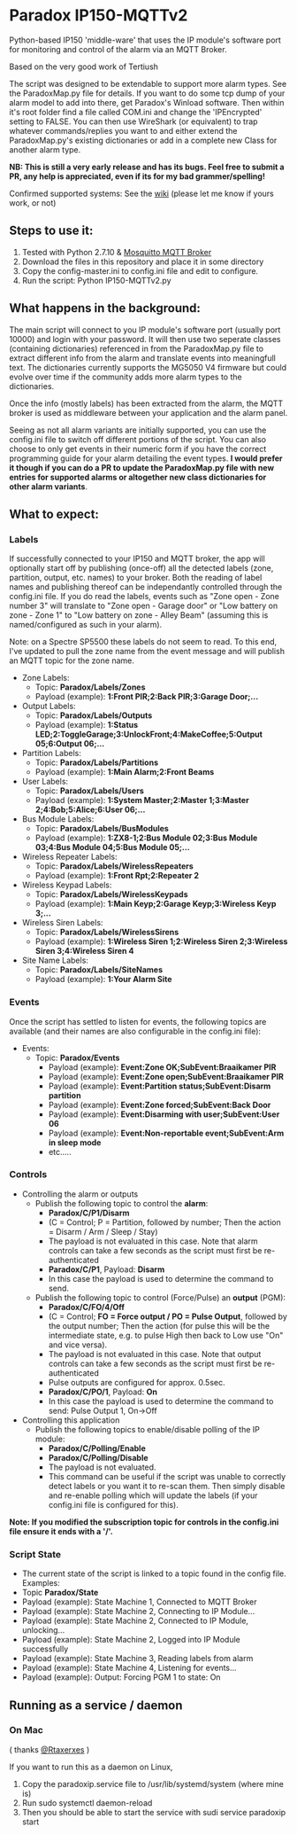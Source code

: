# Paradox IP150-MQTTv2
Python-based IP150 'middle-ware' that uses the IP module's software port for monitoring and control of the alarm via an MQTT Broker.

Based on the very good work of Tertiush

The script was designed to be extendable to support more alarm types. See the ParadoxMap.py file for details. If you want to do some tcp dump of your alarm model to add into there, get Paradox's Winload software. Then within it's root folder find a file called COM.ini and change the 'IPEncrypted' setting to FALSE. You can then use WireShark (or equivalent) to trap whatever commands/replies you want to and either extend the ParadoxMap.py's existing dictionaries or add in a complete new Class for another alarm type.

<b>NB: This is still a very early release and has its bugs. Feel free to submit a PR, any help is appreciated, even if its for my bad grammer/spelling!</b>

Confirmed supported systems: See the [wiki](../../wiki) (please let me know if yours work, or not)

## Steps to use it:
1.  Tested with Python 2.7.10 & [Mosquitto MQTT Broker](http://mosquitto.org)
2.  Download the files in this repository and place it in some directory
3.  Copy the config-master.ini to config.ini file and edit to configure.
4.  Run the script: Python IP150-MQTTv2.py


## What happens in the background:
The main script will connect to you IP module's software port (usually port 10000) and login with your password. It will then use two seperate classes (containing dictionaries) referenced in from the ParadoxMap.py file to extract different info from the alarm and translate events into meaningfull text. The dictionaries currently supports the MG5050 V4 firmware but could evolve over time if the community adds more alarm types to the dictionaries.

Once the info (mostly labels) has been extracted from the alarm, the MQTT broker is used as middleware between your application and the alarm panel.

Seeing as not all alarm variants are initially supported, you can use the config.ini file to switch off different portions of the script. You can also choose to only get events in their numeric form if you have the correct programming guide for your alarm detailing the event types. <b>I would prefer it though if you can do a PR to update the ParadoxMap.py file with new entries for supported alarms or altogether new class dictionaries for other alarm variants</b>.

## What to expect:
### Labels
If successfully connected to your IP150 and MQTT broker, the app will optionally start off by publishing (once-off) all the detected labels (zone, partition, output, etc. names) to your broker. Both the reading of label names and publishing thereof can be independantly controlled through the config.ini file. If you do read the labels, events such as "Zone open - Zone number 3" will translate to "Zone open - Garage door" or "Low battery on zone - Zone 1" to "Low battery on zone - Alley Beam" (assuming this is named/configured as such in your alarm).

Note: on a Spectre SP5500 these labels do not seem to read.  To this end, I've updated to pull the zone name from the event message and will publish an MQTT topic for the zone name.

* Zone Labels:
  * Topic: <b>Paradox/Labels/Zones</b>
  * Payload (example): <b>1:Front PIR;2:Back PIR;3:Garage Door;... </b>
* Output Labels:
  * Topic: <b>Paradox/Labels/Outputs</b>
  * Payload (example): <b>1:Status LED;2:ToggleGarage;3:UnlockFront;4:MakeCoffee;5:Output 05;6:Output 06;...</b>
* Partition Labels:
  * Topic: <b>Paradox/Labels/Partitions</b>
  * Payload (example): <b>1:Main Alarm;2:Front Beams</b>
* User Labels:
  * Topic: <b>Paradox/Labels/Users</b>
  * Payload (example): <b>1:System Master;2:Master 1;3:Master 2;4:Bob;5:Alice;6:User 06;...</b>
* Bus Module Labels:
  * Topic: <b>Paradox/Labels/BusModules</b>
  * Payload (example): <b>1:ZX8-1;2:Bus Module 02;3:Bus Module 03;4:Bus Module 04;5:Bus Module 05;...</b>
* Wireless Repeater Labels:
  * Topic: <b>Paradox/Labels/WirelessRepeaters</b>
  * Payload (example): <b>1:Front Rpt;2:Repeater 2</b>
* Wireless Keypad Labels:
  * Topic: <b>Paradox/Labels/WirelessKeypads</b>
  * Payload (example): <b>1:Main Keyp;2:Garage Keyp;3:Wireless Keyp 3;...</b>
* Wireless Siren Labels:
  * Topic: <b>Paradox/Labels/WirelessSirens</b>
  * Payload (example): <b>1:Wireless Siren 1;2:Wireless Siren 2;3:Wireless Siren 3;4:Wireless Siren 4</b>
* Site Name Labels:
  * Topic: <b>Paradox/Labels/SiteNames</b>
  * Payload (example): <b>1:Your Alarm Site</b>

### Events
Once the script has settled to listen for events, the following topics are available (and their names are also configurable in the config.ini file):
* Events:
  * Topic: <b>Paradox/Events</b>
    * Payload (example): <b>Event:Zone OK;SubEvent:Braaikamer PIR</b>
    * Payload (example): <b>Event:Zone open;SubEvent:Braaikamer PIR</b>
    * Payload (example): <b>Event:Partition status;SubEvent:Disarm partition</b>
    * Payload (example): <b>Event:Zone forced;SubEvent:Back Door</b>
    * Payload (example): <b>Event:Disarming with user;SubEvent:User 06</b>
    * Payload (example): <b>Event:Non-reportable event;SubEvent:Arm in sleep mode</b>
    * etc.....

### Controls
* Controlling the alarm or outputs
  * Publish the following topic to control the <b>alarm</b>:
    * <b>Paradox/C/P1/Disarm</b>
    * (C = Control; P = Partition, followed by number; Then the action = Disarm / Arm / Sleep / Stay)
    * The payload is not evaluated in this case. Note that alarm controls can take a few seconds as the script must first be re-authenticated
    * <b>Paradox/C/P1</b>, Payload: <b>Disarm</b>
    * In this case the payload is used to determine the command to send.
  * Publish the following topic to control (Force/Pulse) an <b>output</b> (PGM):
    * <b>Paradox/C/FO/4/Off</b>
    * (C = Control; <b>FO = Force output / PO = Pulse Output</b>, followed by the output number; Then the action (for pulse this will be the intermediate state, e.g. to pulse High then back to Low use "On" and vice versa).
    * The payload is not evaluated in this case. Note that output controls can take a few seconds as the script must first be re-authenticated 
    * Pulse outputs are configured for approx. 0.5sec.
    * <b>Paradox/C/PO/1</b>, Payload: <b>On</b>
    * In this case the payload is used to determine the command to send: Pulse Output 1, On->Off
* Controlling this application
  * Publish the following topics to enable/disable polling of the IP module:
    * <b>Paradox/C/Polling/Enable</b>
    * <b>Paradox/C/Polling/Disable</b>
    * The payload is not evaluated.
    * This command can be useful if the script was unable to correctly detect labels or you want it to re-scan them. Then simply disable and re-enable polling which will update the labels (if your config.ini file is configured for this).

<b>Note: If you modified the subscription topic for <b>controls</b> in the config.ini file ensure it ends with a '/'.</b>

### Script State
* The current state of the script is linked to a topic found in the config file. Examples:
 * Topic <b>Paradox/State</b>
  * Payload (example): State Machine 1, Connected to MQTT Broker
  * Payload (example): State Machine 2, Connecting to IP Module...
  * Payload (example): State Machine 2, Connected to IP Module, unlocking...
  * Payload (example): State Machine 2, Logged into IP Module successfully
  * Payload (example): State Machine 3, Reading labels from alarm
  * Payload (example): State Machine 4, Listening for events...
  * Payload (example): Output: Forcing PGM 1 to state: On


## Running as a service / daemon

### On Mac
( thanks [@Rtaxerxes](https://github.com/Rtaxerxes) )

If you want to run this as a daemon on Linux, 
 1. Copy the paradoxip.service file to /usr/lib/systemd/system (where mine is)
 2. Run sudo systemctl daemon-reload
 3. Then you should be able to start the service with sudi service paradoxip start

